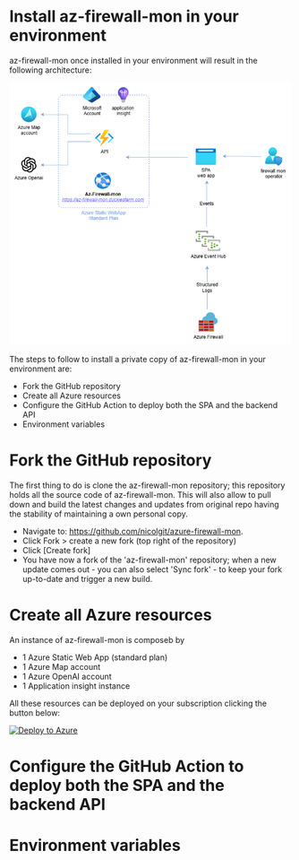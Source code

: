 # Install az-firewall-mon in your environment

az-firewall-mon once installed in your environment will result in the following architecture:

![architecture](./images/architecture.png)

The steps to follow to install a private copy of az-firewall-mon in your environment are:

* Fork the GitHub repository
* Create all Azure resources
* Configure the GitHub Action to deploy both the SPA and the backend API
* Environment variables

# Fork the GitHub repository

The first thing to do is clone the az-firewall-mon repository; this repository holds all the source code of az-firewall-mon. This will also allow to pull down and build the latest changes and updates from original repo having the stability of maintaining a own personal copy.

* Navigate to: <https://github.com/nicolgit/azure-firewall-mon>.
* Click Fork > create a new fork (top right of the repository)
* Click [Create fork]
* You have now a fork of the 'az-firewall-mon' repository; when a new update comes out - you can also select 'Sync fork' - to keep your fork up-to-date and trigger a new build.


# Create all Azure resources
An instance of az-firewall-mon is composeb by
* 1 Azure Static Web App (standard plan)
* 1 Azure Map account
* 1 Azure OpenAI account
* 1 Application insight instance

All these resources can be deployed on your subscription clicking the button below:

[![Deploy to Azure](https://aka.ms/deploytoazurebutton)](https://portal.azure.com/#create/Microsoft.Template/uri/https%3A%2F%2Fraw.githubusercontent.com%2Fnicolgit%2Fazure-firewall-mon%2Fmain%2Fbicep%2Fsetup.json)

# Configure the GitHub Action to deploy both the SPA and the backend API



# Environment variables 